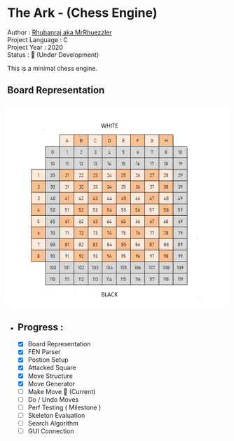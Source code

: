 # The Ark - (Chess Engine)
Author           : [Rhubanraj aka MrRhuezzler](https://github.com/MrRhuezzler)  
Project Language : C  
Project Year     : 2020  
Status           : :triangular_flag_on_post: (Under Development)  

This is a minimal chess engine.  

## Board Representation
![ChessBoardRepresentation](/Resources/ChessBoardRep.jpg)

- ## Progress :
    - [X] Board Representation
    - [X] FEN Parser
    - [X] Postion Setup
    - [X] Attacked Square
    - [X] Move Structure
    - [X] Move Generator
    - [ ] Make Move :triangular_flag_on_post: (Current)
    - [ ] Do / Undo Moves
    - [ ] Perf Testing ( Milestone )
    - [ ] Skeleton Evaluation
    - [ ] Search Algorithm
    - [ ] GUI Connection
